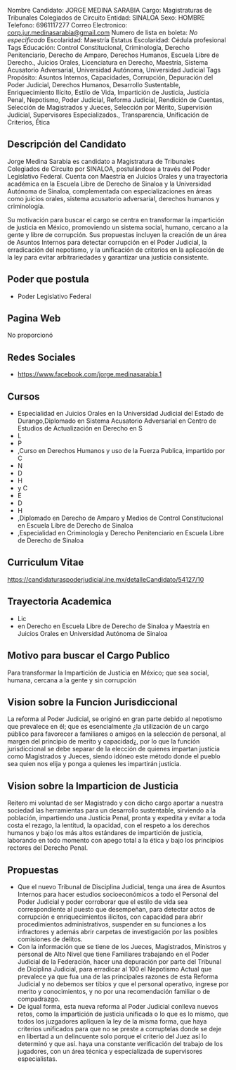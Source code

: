 Nombre Candidato: JORGE MEDINA SARABIA
Cargo: Magistraturas de Tribunales Colegiados de Circuito
Entidad: SINALOA
Sexo: HOMBRE
Telefono: 6961117277
Correo Electronico: corp.jur.medinasarabia@gmail.com
Numero de lista en boleta: *No especificado*
Escolaridad: Maestría
Estatus Escolaridad: Cédula profesional
Tags Educación: Control Constitucional, Criminología, Derecho Penitenciario, Derecho de Amparo, Derechos Humanos, Escuela Libre de Derecho., Juicios Orales, Licenciatura en Derecho, Maestría, Sistema Acusatorio Adversarial, Universidad Autónoma, Universidad Judicial
Tags Propósito: Asuntos Internos, Capacidades, Corrupción, Depuración del Poder Judicial, Derechos Humanos, Desarrollo Sustentable, Enriquecimiento Ilícito, Estilo de Vida, Impartición de Justicia, Justicia Penal, Nepotismo, Poder Judicial, Reforma Judicial, Rendición de Cuentas, Selección de Magistrados y Jueces, Selección por Mérito, Supervisión Judicial, Supervisores Especializados., Transparencia, Unificación de Criterios, Ética


## Descripción del Candidato 

Jorge Medina Sarabia es candidato a Magistratura de Tribunales Colegiados de Circuito por SINALOA, postulándose a través del Poder Legislativo Federal. Cuenta con Maestría en Juicios Orales y una trayectoria académica en la Escuela Libre de Derecho de Sinaloa y la Universidad Autónoma de Sinaloa, complementada con especializaciones en áreas como juicios orales, sistema acusatorio adversarial, derechos humanos y criminología.

Su motivación para buscar el cargo se centra en transformar la impartición de justicia en México, promoviendo un sistema social, humano, cercano a la gente y libre de corrupción. Sus propuestas incluyen la creación de un área de Asuntos Internos para detectar corrupción en el Poder Judicial, la erradicación del nepotismo, y la unificación de criterios en la aplicación de la ley para evitar arbitrariedades y garantizar una justicia consistente.


## Poder que postula

- Poder Legislativo Federal


## Pagina Web

No proporcionó


## Redes Sociales

- https://www.facebook.com/jorge.medinasarabia.1


## Cursos

- Especialidad en Juicios Orales en la Universidad Judicial del Estado de Durango,Diplomado en Sistema Acusatorio Adversarial en Centro de Estudios de Actualización en Derecho en S
- L
- P
- ,Curso en Derechos Humanos y uso de la Fuerza Publica, impartido por C
- N
- D
- H
- y C
- E
- D
- H
- ,Diplomado en Derecho de Amparo y Medios de Control Constitucional en Escuela Libre de Derecho de Sinaloa
- ,Especialidad en Criminología y Derecho Penitenciario en Escuela Libre de Derecho de Sinaloa


## Curriculum Vitae

https://candidaturaspoderjudicial.ine.mx/detalleCandidato/54127/10


## Trayectoria Academica

- Lic
- en Derecho en Escuela Libre de Derecho de Sinaloa y Maestría en Juicios Orales en Universidad Autónoma de Sinaloa


## Motivo para buscar el Cargo Publico

Para transformar la Impartición de Justicia en México; que sea social, humana, cercana a la gente y sin corrupción


## Vision sobre la Funcion Jurisdiccional

La reforma al Poder Judicial, se originó en gran parte debido al nepotismo que prevalece en él; que es esencialmente ¿la utilización de un cargo público para favorecer a familiares o amigos en la selección de personal, al margen del principio de merito y capacidad¿, por lo que la función jurisdiccional se debe separar de la elección de quienes impartan justicia como Magistrados y Jueces, siendo idóneo este método donde el pueblo sea quien nos elija y ponga a quienes les impartirán justicia.


## Vision sobre la Imparticion de Justicia

Reitero mi voluntad de ser Magistrado y con dicho cargo aportar a nuestra sociedad las herramientas para un desarrollo sustentable, sirviendo a la población, impartiendo una Justicia Penal, pronta y expedita y evitar a toda costa el rezago, la lentitud, la opacidad, con el respeto a los derechos humanos y bajo los más altos estándares de impartición de justicia, laborando en todo momento con apego total a la ética y bajo los principios rectores del Derecho Penal.


## Propuestas

- Que el nuevo Tribunal de Disciplina Judicial, tenga una área de Asuntos Internos para hacer estudios socioeconómicos a todo el Personal del Poder Judicial y poder corroborar que el estilo de vida sea correspondiente al puesto que desempeñan, para detectar actos de corrupción e enriquecimientos ilícitos, con capacidad para abrir procedimientos administrativos, suspender en su funciones a los infractores y además abrir carpetas de investigación por las posibles comisiones de delitos.
- Con la información que se tiene de los Jueces, Magistrados, Ministros y personal de Alto Nivel que tiene Familiares trabajando en el Poder Judicial de la Federación, hacer una depuración por parte del Tribunal de Diciplina Judicial, para erradicar al 100 el Nepotismo Actual que prevalece ya que fua una de las principales razones de esta Reforma Judicial y no debemos ser tibios y que el personal operativo, ingrese por merito y conocimientos, y no por una recomendación familiar o de compadrazgo.
- De igual forma, esta nueva reforma al Poder Judicial conlleva nuevos retos, como la impartición de justicia unificada o lo que es lo mismo, que todos los juzgadores apliquen la ley de la misma forma, que haya criterios unificados para que no se preste a corruptelas donde se deje en libertad a un delincuente solo porque el criterio del Juez así lo determinó y que así. haya una constante verificación del trabajo de los jugadores, con un área técnica y especializada de supervisores especialistas.

